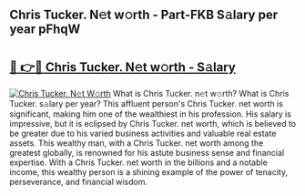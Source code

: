 ## Chris Tucker. N𝚎t w𝚘rth - Part-FKB S𝚊lary per year pFhqW

# <h2><a href="http://gc1z46p.nevu.top/?p=Chris+Tucker.">🔗 👉🔴 Chris Tucker. N𝚎t w𝚘rth - S𝚊lary</a></h2>

[![Chris Tucker. N𝚎t W𝚘rth](https://i.imgur.com/Oavwk0R.jpeg)](http://gc1z46p.nevu.top/?p=Chris+Tucker.)
What is Chris Tucker. n𝚎t w𝚘rth? What is Chris Tucker. s𝚊lary per year?
This affluent person's Chris Tucker. net worth is significant, making him one of the wealthiest in his profession. His salary is impressive, but it is eclipsed by Chris Tucker. net worth, which is believed to be greater due to his varied business activities and valuable real estate assets. This wealthy man, with a Chris Tucker. net worth among the greatest globally, is renowned for his astute business sense and financial expertise. With a Chris Tucker. net worth in the billions and a notable income, this wealthy person is a shining example of the power of tenacity, perseverance, and financial wisdom.
